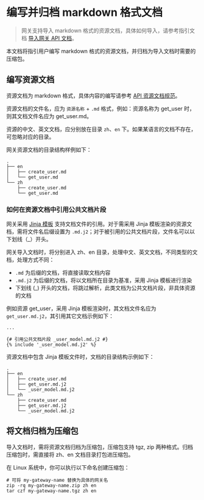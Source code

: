 # 编写并归档 markdown 格式文档

> 网关支持导入 markdown 格式的资源文档，具体如何导入，请参考指引文档 [导入网关 API 文档](../howto/import-resource-docs.md)。

本文档将指引用户编写 markdown 格式的资源文档，并归档为导入文档时需要的压缩包。

## 编写资源文档

资源文档为 markdown 格式，具体内容的编写请参考 [API 资源文档规范](../reference/api-doc-specification.md)。

资源文档的文件名，应为 `资源名称` + `.md` 格式，例如：资源名称为 get_user 时，则其文档文件名应为 get_user.md。

资源的中文、英文文档，应分别放在目录 `zh`、`en` 下。如果某语言的文档不存在，可忽略对应的目录。

网关资源文档的目录结构样例如下：
```
.
├── en
│   ├── create_user.md
│   └── get_user.md
└── zh
    ├── create_user.md
    └── get_user.md
```

### 如何在资源文档中引用公共文档片段

网关采用 [Jinja 模板](https://jinja.palletsprojects.com/en/3.0.x/templates/) 支持文档文件的引用。对于需采用 Jinja 模板渲染的资源文档，需将文件名后缀设置为 `.md.j2`；对于被引用的公共文档片段，文件名可以以下划线（\_）开头。

网关导入文档时，将分别进入 zh、en 目录，处理中文、英文文档，不同类型的文档，处理方式不同：
- `.md` 为后缀的文档，将直接读取文档内容
- `.md.j2` 为后缀的文档，将以文档所在目录为基准，采用 Jinja 模板进行渲染
- 下划线 (\_) 开头的文档，将跳过解析，此类文档为公共文档片段，非具体资源的文档

例如资源 get_user，采用 Jinja 模板渲染时，其文档文件名应为 `get_user.md.j2`，其引用其它文档示例如下：
```
...

{# 引用公共文档片段 _user_model.md.j2 #}
{% include '_user_model.md.j2' %}
```

资源文档中包含 Jinja 模板文件时，文档的目录结构示例如下：
```
.
├── en
│   ├── create_user.md
│   ├── get_user.md.j2
│   └── _user_model.md.j2
└── zh
    ├── create_user.md
    ├── get_user.md.j2
    └── _user_model.md.j2
```

## 将文档归档为压缩包

导入文档时，需将资源文档归档为压缩包，压缩包支持 tgz, zip 两种格式。归档压缩包时，需直接将 zh、en 文档目录打包进压缩包。

在 Linux 系统中，你可以执行以下命名创建压缩包：
```
# 可将 my-gateway-name 替换为具体的网关名
zip -rq my-gateway-name.zip zh en
tar czf my-gateway-name.tgz zh en
```
